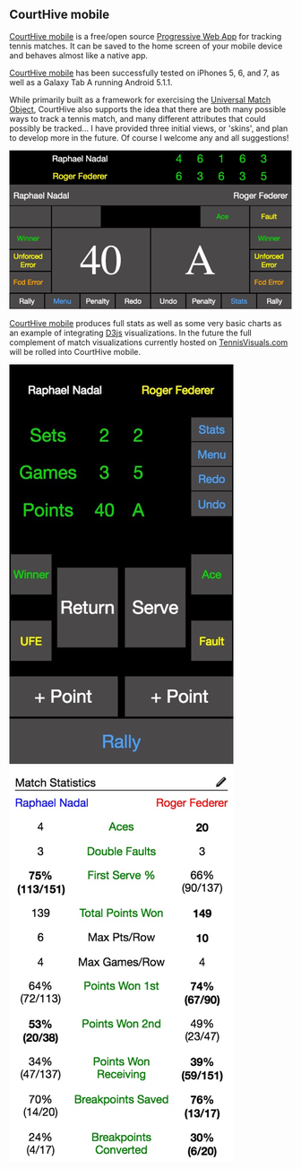 ## CourtHive mobile

[CourtHive mobile](http://tennisvisuals.com:8080/CourtHive/mobile/) is a free/open source [Progressive Web App](https://en.wikipedia.org/wiki/Progressive_web_app) for tracking tennis matches. It can be saved to the home screen of your mobile device and behaves almost like a native app.

[CourtHive mobile](http://tennisvisuals.com:8080/CourtHive/mobile/) has been successfully tested on iPhones 5, 6, and 7, as well as a Galaxy Tab A running Android 5.1.1.

While primarily built as a framework for exercising the [Universal Match Object](https://github.com/TennisVisuals/universal-match-object), CourtHive also supports the idea that there are both many possible ways to track a tennis match, and many different attributes that could possibly be tracked... I have provided three initial views, or 'skins', and plan to develop more in the future. Of course I welcome any and all suggestions!

![horizontal black](screenshots/ch_hblack.png "horizontal Black")

[CourtHive mobile](http://tennisvisuals.com:8080/CourtHive/mobile/) produces full stats as well as some very basic charts as an example of integrating [D3js](https://d3js.org/) visualizations. In the future the full complement of match visualizations currently hosted on [TennisVisuals.com](http://tennisvisuals.com:8080) will be rolled into CourtHive mobile.

![vertical black](screenshots/ch_vblack.png
   "Vertical Black")![Statistics](screenshots/ch_stats.png "horizontal Black")
